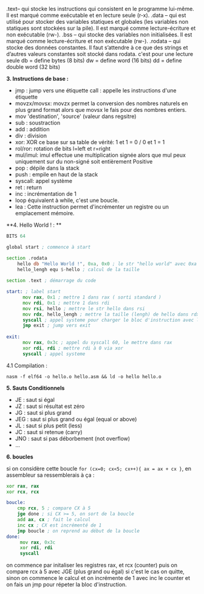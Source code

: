 


.text– qui stocke les instructions qui consistent en le programme lui-même. Il est marqué comme exécutable et en lecture seule (r-x).
.data – qui est utilisé pour stocker des variables statiques et globales (les variables non statiques sont stockées sur la pile). Il est marqué comme lecture-écriture et non exécutable (rw-).
.bss – qui stocke des variables non initialisées. Il est marqué comme lecture-écriture et non exécutable (rw-).
.rodata – qui stocke des données constantes. Il faut s’attendre à ce que des strings et d’autres valeurs constantes  soit stocké dans rodata. c'est pour une lecture seule
db = define bytes (8 bits)
dw = define word (16 bits) 
dd = define double word (32 bits)


**3. Instructions de base :**

- jmp : jump vers une étiquette call : appelle les instructions d'une étiquette
- movzx/movsx: movzx permet la conversion des nombres naturels en plus grand format alors que movsx le fais pour des nombres entiers. 
- mov 'destination', 'source' (valeur dans regsitre)
- sub : soustraction 
- add : addition 
- div : division 
- xor: XOR ce base sur sa table de vérité: 1 et 1 = 0 / 0 et 1 = 1 
- rol/ror: rotation de bits l=left et r=right 
- mul/imul: imul effectue une multiplication signée alors que mul peux uniquement sur du non-signé soit entièrement Positive
- pop : dépile dans la stack 
- push : empile en haut de la stack
- syscall: appel système 
- ret : return 
- inc : incrémentation de 1 
- loop équivalent à while, c'est une boucle. 
- lea : Cette instruction permet d'incrémenter un registre ou un emplacement mémoire.


**4. Hello World ! : **

```asm
BITS 64

global start ; commence à start

section .rodata
    hello db "Hello World !", 0xa, 0x0 ; le str "hello world" avec 0xa pour le saut de ligne
    hello_lengh equ $-hello ; calcul de la taille
    
section .text ; démarrage du code

start: ; label start
      mov rax, 0x1 ; mettre 1 dans rax ( sorti standard )
      mov rdi, 0x1 ; mettre 1 dans rdi
      mov rsi, hello ; mettre le str hello dans rsi
      mov rdx, hello_lengh ; mettre la taille (lengh) de hello dans rdx
      syscall ; appel systeme pour charger le bloc d'instruction avec la sorti standard
      jmp exit ; jump vers exit
      
exit:
      mov rax, 0x3c ; appel du syscall 60, le mettre dans rax
      xor rdi, rdi ; mettre rdi à 0 via xor
      syscall ; appel systeme
```

4.1 Compilation :
```
nasm -f elf64 -o hello.o hello.asm && ld -o hello hello.o
```

**5. Sauts Conditionnels**

- JE : saut si égal
- JZ : saut si résultat est zéro
- JG : saut si plus grand
- JEG : saut si plus grand ou égal (equal or above)
- JL : saut si plus petit (less)
- JC : saut si retenue (carry)
- JNO : saut si pas déborbement (not overflow)
- ...

**6. boucles**

si on considère cette boucle `for (cx=0; cx<5; cx++){ ax = ax + cx }`, en assembleur sa ressemblerais à ça :

```asm
xor rax, rax 
xor rcx, rcx

boucle:
    cmp rcx, 5 ; compare CX à 5
    jge done ; si CX >= 5, on sort de la boucle
    add ax, cx ; fait le calcul
    inc cx ; CX est incrémenté de 1
    jmp boucle ; on reprend au début de la boucle
done:
     mov rax, 0x3c
     xor rdi, rdi
     syscall
```
 on commence par initaliser les registres rax, et rcx (counter) puis on compare rcx à 5 avec JGE (plus grand ou égal) si c'est le cas on quitte, sinon on commence le calcul
 et on incrémente de 1 avec inc le counter et on fais un jmp pour répeter la bloc d'instruction.

